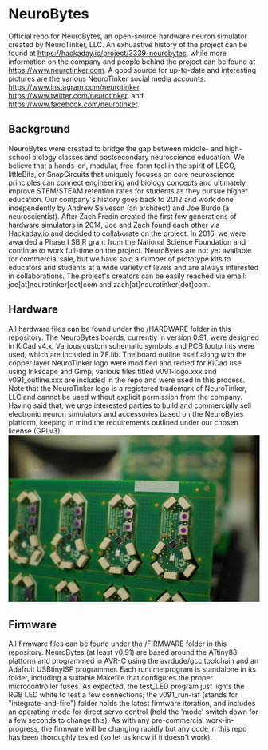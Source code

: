 # NeuroBytes
Official repo for NeuroBytes, an open-source hardware neuron simulator created by NeuroTinker, LLC. An exhuastive history of the project can be found at https://hackaday.io/project/3339-neurobytes, while more information on the company and people behind the project can be found at https://www.neurotinker.com. A good source for up-to-date and interesting pictures are the various NeuroTinker social media accounts: https://www.instagram.com/neurotinker, https://www.twitter.com/neurotinker, and https://www.facebook.com/neurotinker.
## Background
NeuroBytes were created to bridge the gap between middle- and high-school biology classes and postsecondary neuroscience education. We believe that a hands-on, modular, free-form tool in the spirit of LEGO, littleBits, or SnapCircuits that uniquely focuses on core neuroscience principles can connect engineering and biology concepts and ultimately improve STEM/STEAM retention rates for students as they pursue higher education. Our company's history goes back to 2012 and work done independently by Andrew Salveson (an architect) and Joe Burdo (a neuroscientist). After Zach Fredin created the first few generations of hardware simulators in 2014, Joe and Zach found each other via Hackaday.io and decided to collaborate on the project. In 2016, we were awarded a Phase I SBIR grant from the National Science Foundation and continue to work full-time on the project. NeuroBytes are not yet available for commercial sale, but we have sold a number of prototype kits to educators and students at a wide variety of levels and are always interested in collaborations. The project's creators can be easily reached via email: joe[at]neurotinker[dot]com and zach[at]neurotinker[dot]com.
## Hardware
All hardware files can be found under the /HARDWARE folder in this repository. The NeuroBytes boards, currently in version 0.91, were designed in KiCad v4.x. Various custom schematic symbols and PCB footprints were used, which are included in ZF.lib. The board outline itself along with the copper layer NeuroTinker logo were modified and redied for KiCad use using Inkscape and Gimp; various files titled v091-logo.xxx and v091_outline.xxx are included in the repo and were used in this process. Note that the NeuroTinker logo is a registered trademark of NeuroTinker, LLC and cannot be used without explicit permission from the company. Having said that, we urge interested parties to build and commercially sell electronic neuron simulators and accessories based on the NeuroBytes platform, keeping in mind the requirements outlined under our chosen license (GPLv3).
![v091_panel](/Pictures/v091_run_finishedpanels1.JPG?raw=true "NeuroBytes v0.91 boards, fresh of the SMT line, 9/9/2016")
## Firmware
All firmware files can be found under the /FIRMWARE folder in this repository. NeuroBytes (at least v0.91) are based around the ATtiny88 platform and programmed in AVR-C using the avrdude/gcc toolchain and an Adafruit USBtinyISP programmer. Each runtime program is standalone in its folder, including a suitable Makefile that configures the proper microcontroller fuses. As expected, the test_LED program just lights the RGB LED white to test a few connections; the v091_run-iaf (stands for "integrate-and-fire") folder holds the latest firmware iteration, and includes an operating mode for direct servo control (hold the 'mode' switch down for a few seconds to change this). As with any pre-commercial work-in-progress, the firmware will be changing rapidly but any code in this repo has been thoroughly tested (so let us know if it doesn't work).
